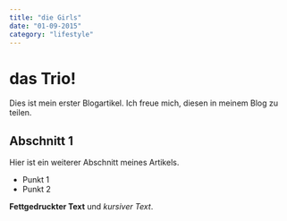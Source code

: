```yaml
---
title: "die Girls"
date: "01-09-2015"
category: "lifestyle"
---
```


# das Trio!

Dies ist mein erster Blogartikel. Ich freue mich, diesen in meinem Blog zu teilen.

## Abschnitt 1

Hier ist ein weiterer Abschnitt meines Artikels.

- Punkt 1
- Punkt 2

**Fettgedruckter Text** und _kursiver Text_.
